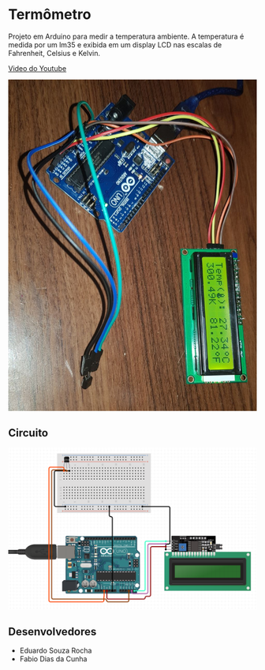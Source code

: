 ﻿# Termômetro
Projeto em Arduino para medir a temperatura ambiente.
A temperatura é medida por um lm35 e exibida em um display LCD nas escalas de Fahrenheit, Celsius e Kelvin.

[Video do Youtube](https://www.youtube.com/)

![Imagem](imagens/Image.jpg)

## Circuito

![Circuito](imagens/Circuit.png)

## Desenvolvedores
- Eduardo Souza Rocha
- Fabio Dias da Cunha
